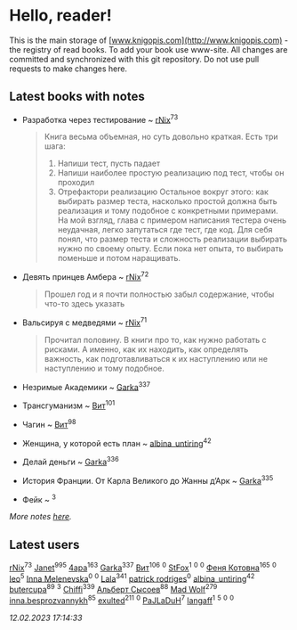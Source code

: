 # Hello, reader!
This is the main storage of [www.knigopis.com](http://www.knigopis.com) - the registry of read books.
To add your book use www-site. All changes are committed and synchronized with this git repository.
Do not use pull requests to make changes here.


## Latest books with notes
* Разработка через тестирование ~ [rNix](users/227/22742452-yandex)<sup>73</sup>
    > Книга весьма объемная, но суть довольно краткая. Есть три шага:
    > 1. Напиши тест, пусть падает
    > 2. Напиши наиболее простую реализацию под тест, чтобы он проходил
    > 3. Отрефактори реализацию
    > Остальное вокруг этого: как выбирать размер теста, насколько простой должна быть реализация и тому подобное с конкретными примерами.
    > На мой взгляд, глава с примером написания тестера очень неудачная, легко запутаться где тест, где код. 
    > Для себя понял, что размер теста и сложность реализации выбирать нужно по своему опыту. Если пока нет опыта, то выбирать поменьше и потом наращивать.

* Девять принцев Амбера ~ [rNix](users/227/22742452-yandex)<sup>72</sup>
    > Прошел год и я почти полностью забыл содержание, чтобы что-то здесь указать

* Вальсируя с медведями ~ [rNix](users/227/22742452-yandex)<sup>71</sup>
    > Прочитал половину. В книги про то, как нужно работать с рисками. А именно, как их находить, как определять важность, как подготавливаться к их наступлению или не наступлению и тому подобное.

* Незримые Академики ~ [Garka](users/115/115753719718250012620-google)<sup>337</sup>

* Трансгуманизм ~ [Вит](users/300/300273923-vkontakte)<sup>101</sup>

* Чагин ~ [Вит](users/300/300273923-vkontakte)<sup>98</sup>

* Женщина, у которой есть план ~ [albina_untiring](users/257/2579695-vkontakte)<sup>42</sup>

* Делай деньги ~ [Garka](users/115/115753719718250012620-google)<sup>336</sup>

* История Франции. От Карла Великого до Жанны д’Арк ~ [Garka](users/115/115753719718250012620-google)<sup>335</sup>

* Фейк ~ [](users/116/116049106351328726122-google)<sup>3</sup>


_More notes [here](latest_books_with_notes.md)._


## Latest users
[rNix](users/227/22742452-yandex)<sup>73</sup> 
[Janet](users/108/108113656204404967440-google)<sup>995</sup> 
[4apa](users/117/117392596378069249667-google)<sup>163</sup> 
[Garka](users/115/115753719718250012620-google)<sup>337</sup> 
[Вит](users/300/300273923-vkontakte)<sup>106</sup> 
[](users/114/114160762156279162391-google)<sup>0</sup> 
[StFox](users/108/10824953-yandex)<sup>1</sup> 
[](users/106/106790533996892216851-google)<sup>0</sup> 
[](users/510/510924341-yandex)<sup>0</sup> 
[Феня Котовна](users/109/109746193906459706720-google)<sup>165</sup> 
[](users/621/621837012-vkontakte)<sup>0</sup> 
[leo](users/106/106915386474260202605-google)<sup>5</sup> 
[Inna Melenevska](users/117/117999800530044134590-google)<sup>0</sup> 
[](users/106/106350967836629952229-google)<sup>0</sup> 
[Lala](users/761/76187635-vkontakte)<sup>341</sup> 
[patrick rodriges](users/108/10887510343399463420-mailru)<sup>0</sup> 
[albina_untiring](users/257/2579695-vkontakte)<sup>42</sup> 
[butercupa](users/193/193697993-vkontakte)<sup>89</sup> 
[](users/116/116049106351328726122-google)<sup>3</sup> 
[Chiffi](users/105/105831994080785626680-google)<sup>339</sup> 
[Альберт Сысоев](users/474/47446642-vkontakte)<sup>88</sup> 
[Mad Wolf](users/947/94738840-vkontakte)<sup>279</sup> 
[inna.besprozvannykh](users/733/73323849-yandex)<sup>85</sup> 
[exulted](users/100/100599204551896265722-google)<sup>211</sup> 
[](users/108/108404793123226338106-google)<sup>0</sup> 
[PaJLaDuH](users/336/336022778-yandex)<sup>7</sup> 
[langaff](users/113/113568264092317766513-google)<sup>1</sup> 
[](users/101/101368518035734751027-google)<sup>5</sup> 
[](users/109/109829447857621498180-google)<sup>0</sup> 
[](users/106/106293011050775525931-google)<sup>0</sup> 


_12.02.2023 17:14:33_
